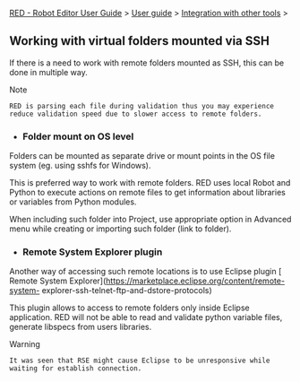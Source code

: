 [RED - Robot Editor User Guide](../../index.md) > [User
guide](../user_guide.md) > [Integration with other
tools](../tools_integration.md) >

## Working with virtual folders mounted via SSH

If there is a need to work with remote folders mounted as SSH, this can be
done in multiple way.

Note

    RED is parsing each file during validation thus you may experience reduce validation speed due to slower access to remote folders.

  * ### Folder mount on OS level

Folders can be mounted as separate drive or mount points in the OS file system
(eg. using sshfs for Windows).

This is preferred way to work with remote folders. RED uses local Robot and
Python to execute actions on remote files to get information about libraries
or variables from Python modules.

When including such folder into Project, use appropriate option in Advanced
menu while creating or importing such folder (link to folder).

  * ### Remote System Explorer plugin

Another way of accessing such remote locations is to use Eclipse plugin [
Remote System Explorer](https://marketplace.eclipse.org/content/remote-system-
explorer-ssh-telnet-ftp-and-dstore-protocols)

This plugin allows to access to remote folders only inside Eclipse
application. RED will not be able to read and validate python variable files,
generate libspecs from users libraries.

Warning

    It was seen that RSE might cause Eclipse to be unresponsive while waiting for establish connection.

